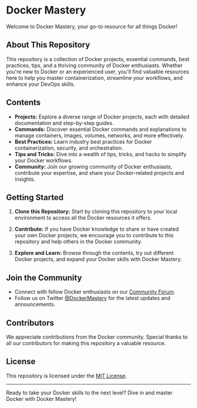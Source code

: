 # Docker Mastery

Welcome to Docker Mastery, your go-to resource for all things Docker!

## About This Repository

This repository is a collection of Docker projects, essential commands, best practices, tips, and a thriving community of Docker enthusiasts. Whether you're new to Docker or an experienced user, you'll find valuable resources here to help you master containerization, streamline your workflows, and enhance your DevOps skills.

## Contents

- **Projects:** Explore a diverse range of Docker projects, each with detailed documentation and step-by-step guides.
- **Commands:** Discover essential Docker commands and explanations to manage containers, images, volumes, networks, and more effectively.
- **Best Practices:** Learn industry best practices for Docker containerization, security, and orchestration.
- **Tips and Tricks:** Dive into a wealth of tips, tricks, and hacks to simplify your Docker workflows.
- **Community:** Join our growing community of Docker enthusiasts, contribute your expertise, and share your Docker-related projects and insights.

## Getting Started

1. **Clone this Repository:** Start by cloning this repository to your local environment to access all the Docker resources it offers.
   
2. **Contribute:** If you have Docker knowledge to share or have created your own Docker projects, we encourage you to contribute to this repository and help others in the Docker community.

3. **Explore and Learn:** Browse through the contents, try out different Docker projects, and expand your Docker skills with Docker Mastery.

## Join the Community

- Connect with fellow Docker enthusiasts on our [Community Forum](https://example.com/community).
- Follow us on Twitter [@DockerMastery](https://twitter.com/DockerMastery) for the latest updates and announcements.

## Contributors

We appreciate contributions from the Docker community. Special thanks to all our contributors for making this repository a valuable resource.

## License

This repository is licensed under the [MIT License](LICENSE).

---

Ready to take your Docker skills to the next level? Dive in and master Docker with Docker Mastery!
